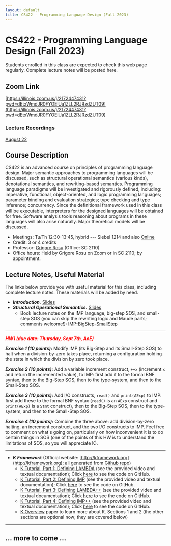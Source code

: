 ```yaml
---
layout: default
title: CS422 - Programming Language Design (Fall 2023)
---
```


# CS422 - Programming Language Design (Fall 2023)

Students enrolled in this class are expected to check this web page regularly. 
Complete lecture notes will be posted here.

## Zoom Link

[https://illinois.zoom.us/j/2172447431?pwd=dEtxWmdJR0FYOElUa1ZLL2RJRzdZUT09](https://illinois.zoom.us/j/2172447431?pwd=dEtxWmdJR0FYOElUa1ZLL2RJRzdZUT09)

### Lecture Recordings

[August 22](https:...)

## Course Description

CS422 is an advanced course on principles of programming language design. Major semantic approaches to programming languages will be discussed, such as structural operational semantics (various kinds), denotational semantics, and rewriting-based semantics. Programming language paradigms will be investigated and rigorously defined, including: imperative, functional, object-oriented, and logic programming languages; parameter binding and evaluation strategies; type checking and type inference; concurrency. Since the definitional framework used in this class will be executable, interpreters for the designed languages will be obtained for free. Software analysis tools reasoning about programs in these languages will also arise naturally. Major theoretical models will be discussed.

- Meetings: Tu/Th 12:30-13:45, hybrid --- Siebel 1214 and also [Online](https://illinois.zoom.us/j/2172447431?pwd=dEtxWmdJR0FYOElUa1ZLL2RJRzdZUT09)
- Credit: 3 or 4 credits
- Professor: [Grigore Rosu]({{site.baseurl}}/people/grigore-rosu/index.html) (Office: SC 2110)
- Office hours: Held by Grigore Rosu on Zoom or in SC 2110; by appointment.

## Lecture Notes, Useful Material

The links below provide you with useful material for this class, including complete lecture notes. These materials will be added by need.

- ***Introduction.*** [Slides]({{site.baseurl}}/assets/CS422-Spring-2020-01.pdf)
- ***Structural Operational Semantics.*** [Slides]({{site.baseurl}}/assets/CS422-Spring-2020-02-Conventional-Executable-Semantics.pdf)
  - Book lecture notes on the IMP language, big-step SOS, and small-step SOS (you can skip the rewriting logic and Maude parts; comments welcome!): [IMP-BigStep-SmallStep]({{site.baseurl}}/assets/CS422-Spring-2020-02a-IMP-BigStep-SmallStep.pdf)


---
<b><em><span style="color:red">HW1 (due date: Thursday, Sept 7th, AoE)</span></em></b>

***Exercise 1 (10 points):*** Modify IMP (its Big-Step and its Small-Step SOS) to halt when a division-by-zero takes place, returning a configuration holding the state in which the division by zero took place.

***Exercise 2 (10 points):*** Add a variable increment construct, `++x` (increment `x` and return the incremented value), to IMP: first add it to the formal BNF syntax, then to the Big-Step SOS, then to the type-system, and then to the Small-Step SOS.

***Exercise 3 (10 points):*** Add I/O constructs, `read()` and `print(AExp)` to IMP: first add these to the formal BNF syntax (`read()` is an `AExp` construct and `print(AExp)` is a `Stmt` construct), then to the Big-Step SOS, then to the type-system, and then to the Small-Step SOS.

***Exercise 4 (10 points):*** Combine the three above: add division-by-zero halting, an increment construct, and the two I/O constructs to IMP. Feel free to comment on what's going on, particularly on how inconvenient it is to do certain things in SOS (one of the points of this HW is to understand the limitations of SOS, so you will appreciate K).

---

- ***K Framework*** (Official website: [http://kframework.org](http://kframework.org); all generated from [Github repo](https://github.com/runtimeverification/k/tree/master/k-distribution/pl-tutorial))
  - [K Tutorial, Part 1: Defining LAMBDA](https://kframework.org/k-distribution/pl-tutorial/) (see the provided video and textual documentation); Click [here](https://github.com/kframework/k/tree/master/k-distribution/pl-tutorial/1_k/1_lambda) to see the code on GitHub. 
  - [K Tutorial, Part 2: Defining IMP](https://kframework.org/k-distribution/pl-tutorial/) (see the provided video and textual documentation); Click [here](https://github.com/kframework/k/tree/master/k-distribution/pl-tutorial/1_k/2_imp) to see the code on GitHub. 
  - [K Tutorial, Part 3: Defining LAMBDA++](https://kframework.org/k-distribution/pl-tutorial/) (see the provided video and textual documentation); Click [here](https://github.com/kframework/k/tree/master/k-distribution/pl-tutorial/1_k/3_lambda%2B%2B) to see the code on GitHub. 
  - [K Tutorial, Part 4: Defining IMP++](https://kframework.org/k-distribution/pl-tutorial/) (see the provided video and textual documentation); Click [here](https://github.com/kframework/k/tree/master/k-distribution/pl-tutorial/1_k/4_imp%2B%2B) to see the code on GitHub. 
  - [K Overview]({{site.baseurl}}/assets/CS422-K-Overview.pdf) paper to learn more about K. Sections 1 and 2 (the other sections are optional now; they are covered below)

---
... more to come ...
---
